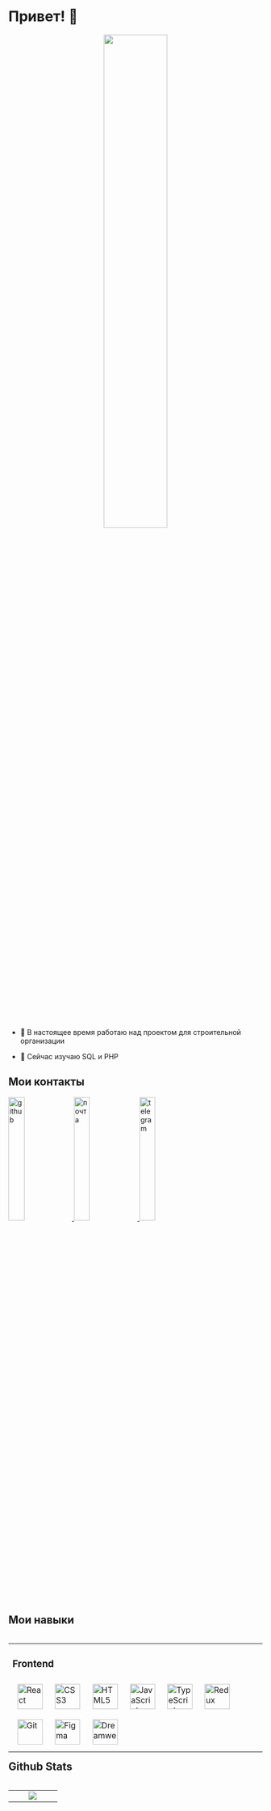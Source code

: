 <h1>Привет! 👋</h1>
<div align="center">
 
<div align="center">
<img src="https://sun9-24.userapi.com/impg/VzVUDRp2x4OYZIXmBiME8XIujMgwygoQeeYyQA/JD_oR_xqjEE.jpg?size=1917x783&quality=95&sign=ea9996aa9a39099cd63e7290d51b15ac&type=album" align="center" style="width: 50%" />
  
  </div>
  
  
  <div align="left">

- 🔭 В настоящее время работаю над проектом для строительной организации  
  
- 🌱 Сейчас изучаю SQL и PHP  
  
  
</div>
  
 <h2 align="left">Мои контакты</h2> 
   
<div align="left" >
	
 <a href="https://github.com/AlionaKulikova" target="_blank">
<img src=https://sun9-25.userapi.com/impg/wLWdS6lrR99IVPQl_D708D866fKifnrJMSXfNA/iOQdcX50CuE.jpg?size=624x120&quality=95&sign=c49595002418745e49a0c72c2dd85f2f&type=album alt=github   style="width: 25%" />
</a>
	
<a href="mailto:alionakulikova888@yandex.ru"  target="_blank">
<img src="https://sun9-64.userapi.com/impg/OsyaqQX7-CESzacbrL0Y9qMQWPhQbmW_wZefbQ/XmUjX9eCKTs.jpg?size=624x120&quality=95&sign=3b5526958682fb2c82fcf0202c2292cb&type=album" alt=почта  style="width: 25%"> 
</a> 

 <a href="https://t.me/AlionaVladimirovna"  target="_blank">
	<img src="https://sun9-34.userapi.com/impg/_kq_P8CAy_YB60F0rsQFGyWaYXvl_JM6JlEnng/NtVd6q5rh5o.jpg?size=624x120&quality=95&sign=d27d77c945802db3affa50d1f378e020&type=album"   alt=telegram  style="width: 25%" />
</a>
 
	
</div> 


  

  
  <br/>
  

 <h2  align="left" >Мои навыки</h2> 
<table align="left"><tr><td valign="top" width="33%">



### Frontend  
<div align="left">  
<a href="https://reactjs.org/" target="_blank"><img style="margin: 10px" src="https://profilinator.rishav.dev/skills-assets/react-original-wordmark.svg" alt="React" height="50" /></a>  
<a href="https://www.w3schools.com/css/" target="_blank"><img style="margin: 10px" src="https://profilinator.rishav.dev/skills-assets/css3-original-wordmark.svg" alt="CSS3" height="50" /></a>  
<a href="https://en.wikipedia.org/wiki/HTML5" target="_blank"><img style="margin: 10px" src="https://profilinator.rishav.dev/skills-assets/html5-original-wordmark.svg" alt="HTML5" height="50" /></a>  
<a href="https://www.javascript.com/" target="_blank"><img style="margin: 10px" src="https://profilinator.rishav.dev/skills-assets/javascript-original.svg" alt="JavaScript" height="50" /></a>  
<a href="https://www.typescriptlang.org/" target="_blank"><img style="margin: 10px" src="https://profilinator.rishav.dev/skills-assets/typescript-original.svg" alt="TypeScript" height="50" /></a>  
<a href="https://redux.js.org/" target="_blank"><img style="margin: 10px" src="https://profilinator.rishav.dev/skills-assets/redux-original.svg" alt="Redux" height="50" /></a>  
<a href="https://github.com/" target="_blank"><img style="margin: 10px" src="https://profilinator.rishav.dev/skills-assets/git-scm-icon.svg" alt="Git" height="50" /></a>  
<a href="https://www.figma.com/" target="_blank"><img style="margin: 10px" src="https://profilinator.rishav.dev/skills-assets/figma-icon.svg" alt="Figma" height="50" /></a>  
<a href="https://www.adobe.com/in/products/dreamweaver.html" target="_blank"><img style="margin: 10px" src="https://profilinator.rishav.dev/skills-assets/adobedreamweaver.png" alt="Dreamweaver " height="50" /></a>  
</div>
</table>  	
	
	
  <br/>
	 <br/>
	 <br/>
	 <br/>
	 <br/>
	<div  align="left">
 <h2 align="left">Github Stats</h2> 	
<table align="left"><tr><td valign="top" width="33%">


	


<div align="left">  
<div align="center"><img src="https://github-readme-stats.vercel.app/api?username=AlionaKulikova&show_icons=true&count_private=true&hide_border=true" align="center" /></div> 
</div>
</table>  

	</div>
	
	
 
 



